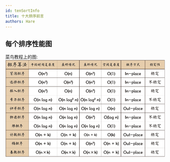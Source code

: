 ```yaml
---
id: tenSortInfo
title: 十大排序前言
authors: Hare
---
```


## 每个排序性能图
菜鸟教程上的图:<br/>
![十大排序总结图](../../../static/img/dataStructures/十大排序/tenSort.png)

